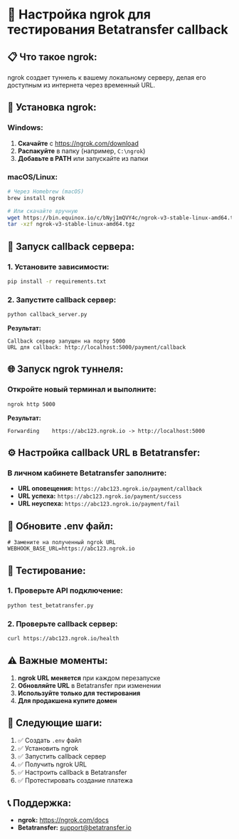 # 🚀 Настройка ngrok для тестирования Betatransfer callback

## 📋 **Что такое ngrok:**
ngrok создает туннель к вашему локальному серверу, делая его доступным из интернета через временный URL.

## 🔧 **Установка ngrok:**

### **Windows:**
1. **Скачайте** с https://ngrok.com/download
2. **Распакуйте** в папку (например, `C:\ngrok`)
3. **Добавьте в PATH** или запускайте из папки

### **macOS/Linux:**
```bash
# Через Homebrew (macOS)
brew install ngrok

# Или скачайте вручную
wget https://bin.equinox.io/c/bNyj1mQVY4c/ngrok-v3-stable-linux-amd64.tgz
tar -xzf ngrok-v3-stable-linux-amd64.tgz
```

## 🚀 **Запуск callback сервера:**

### **1. Установите зависимости:**
```bash
pip install -r requirements.txt
```

### **2. Запустите callback сервер:**
```bash
python callback_server.py
```

**Результат:**
```
Callback сервер запущен на порту 5000
URL для callback: http://localhost:5000/payment/callback
```

## 🌐 **Запуск ngrok туннеля:**

### **Откройте новый терминал и выполните:**
```bash
ngrok http 5000
```

**Результат:**
```
Forwarding    https://abc123.ngrok.io -> http://localhost:5000
```

## ⚙️ **Настройка callback URL в Betatransfer:**

### **В личном кабинете Betatransfer заполните:**
- **URL оповещения:** `https://abc123.ngrok.io/payment/callback`
- **URL успеха:** `https://abc123.ngrok.io/payment/success`
- **URL неуспеха:** `https://abc123.ngrok.io/payment/fail`

## 🔄 **Обновите .env файл:**

```env
# Замените на полученный ngrok URL
WEBHOOK_BASE_URL=https://abc123.ngrok.io
```

## 🧪 **Тестирование:**

### **1. Проверьте API подключение:**
```bash
python test_betatransfer.py
```

### **2. Проверьте callback сервер:**
```bash
curl https://abc123.ngrok.io/health
```

## ⚠️ **Важные моменты:**

1. **ngrok URL меняется** при каждом перезапуске
2. **Обновляйте URL** в Betatransfer при изменении
3. **Используйте только для тестирования**
4. **Для продакшена купите домен**

## 🎯 **Следующие шаги:**

1. ✅ Создать `.env` файл
2. ✅ Установить ngrok
3. ✅ Запустить callback сервер
4. ✅ Получить ngrok URL
5. ✅ Настроить callback в Betatransfer
6. ✅ Протестировать создание платежа

## 📞 **Поддержка:**

- **ngrok:** https://ngrok.com/docs
- **Betatransfer:** support@betatransfer.io
